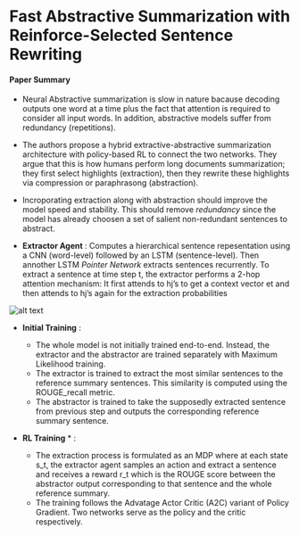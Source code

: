 
# Fast Abstractive Summarization with Reinforce-Selected Sentence Rewriting

#### Paper Summary 

* Neural Abstractive summarization is slow in nature bacause decoding outputs one word at a time plus the fact that attention is required to consider all input words. In addition, abstractive models suffer from redundancy (repetitions).

* The authors propose a hybrid extractive-abstractive summarization architecture with policy-based RL to connect the two networks. They argue that this is how humans perform long documents summarization; they first select highlights (extraction), then they rewrite these highlights via compression or paraphrasong (abstraction).

* Incroporating extraction along with abstraction should improve the model speed and stability. This should remove *redundancy* since the model has already choosen a set of salient non-redundant sentences to abstract.

* **Extractor Agent** : Computes a hierarchical sentence repesentation using a CNN (word-level) followed by an LSTM (sentence-level). Then annother LSTM *Pointer Network* extracts sentences recurrently. To extract a sentence at time step t, the extractor performs a 2-hop attention mechanism: It first attends to hj’s to get a context vector et and then attends to hj’s again for the extraction probabilities

![alt text](https://user-images.githubusercontent.com/544269/42416552-df059792-82ac-11e8-89b4-529f3be1cea9.png)


* **Initial Training** :
  * The whole model is not initially trained end-to-end. Instead, the extractor and the abstractor are trained separately with Maximum Likelihood training.
  * The extractor is trained to extract the most similar sentences to the reference summary sentences. This similarity is computed using the ROUGE_recall metric.
  * The abstractor is trained to take the supposedly extracted sentence from previous step and outputs the corresponding reference summary sentence.

* **RL Training** * :
  * The extraction process is formulated as an MDP where at each state s_t, the extractor agent samples an action and extract a sentence and receives a reward r_t which is the ROUGE score between the abstractor output corresponding to that sentence and the whole reference summary.
  * The training follows the Advatage Actor Critic (A2C) variant of Policy Gradient. Two networks serve as the policy and the critic respectively.

